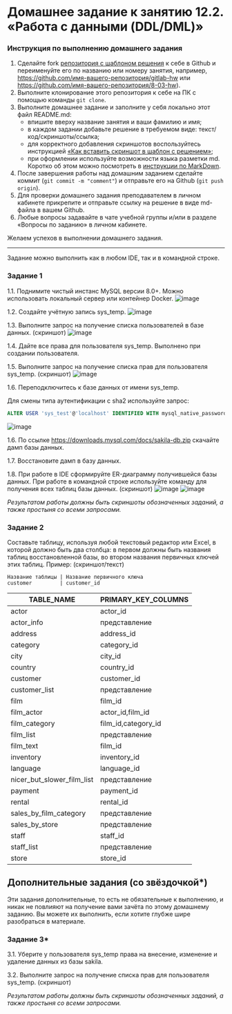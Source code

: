 # Домашнее задание к занятию 12.2. «Работа с данными (DDL/DML)»

### Инструкция по выполнению домашнего задания

1. Сделайте fork [репозитория c шаблоном решения](https://github.com/netology-code/sys-pattern-homework) к себе в Github и переименуйте его по названию или номеру занятия, например, https://github.com/имя-вашего-репозитория/gitlab-hw или https://github.com/имя-вашего-репозитория/8-03-hw).
2. Выполните клонирование этого репозитория к себе на ПК с помощью команды `git clone`.
3. Выполните домашнее задание и заполните у себя локально этот файл README.md:
   - впишите вверху название занятия и ваши фамилию и имя;
   - в каждом задании добавьте решение в требуемом виде: текст/код/скриншоты/ссылка;
   - для корректного добавления скриншотов воспользуйтесь инструкцией [«Как вставить скриншот в шаблон с решением»](https://github.com/netology-code/sys-pattern-homework/blob/main/screen-instruction.md);
   - при оформлении используйте возможности языка разметки md. Коротко об этом можно посмотреть в [инструкции по MarkDown](https://github.com/netology-code/sys-pattern-homework/blob/main/md-instruction.md).
4. После завершения работы над домашним заданием сделайте коммит (`git commit -m "comment"`) и отправьте его на Github (`git push origin`).
5. Для проверки домашнего задания преподавателем в личном кабинете прикрепите и отправьте ссылку на решение в виде md-файла в вашем Github.
6. Любые вопросы задавайте в чате учебной группы и/или в разделе «Вопросы по заданию» в личном кабинете.

Желаем успехов в выполнении домашнего задания.

---

Задание можно выполнить как в любом IDE, так и в командной строке.

### Задание 1
1.1. Поднимите чистый инстанс MySQL версии 8.0+. Можно использовать локальный сервер или контейнер Docker.
![image](https://github.com/Randomize47/sdb-homeworks/assets/120917553/8e210132-70c5-4dcd-aaff-20cec622400e)

1.2. Создайте учётную запись sys_temp. 
![image](https://github.com/Randomize47/sdb-homeworks/assets/120917553/81a33c9e-5fa9-45df-b2f5-60b0cffc540a)

1.3. Выполните запрос на получение списка пользователей в базе данных. (скриншот)
![image](https://github.com/Randomize47/sdb-homeworks/assets/120917553/5a235e38-7f40-44f4-82cc-a2df92851fdc)

1.4. Дайте все права для пользователя sys_temp. 
Выполнено при создании пользователя.

1.5. Выполните запрос на получение списка прав для пользователя sys_temp. (скриншот)
![image](https://github.com/Randomize47/sdb-homeworks/assets/120917553/c5c1a8e1-c3f5-4b53-a5b8-bd368ba76ea7)

1.6. Переподключитесь к базе данных от имени sys_temp.

Для смены типа аутентификации с sha2 используйте запрос: 
```sql
ALTER USER 'sys_test'@'localhost' IDENTIFIED WITH mysql_native_password BY 'password';
```
![image](https://github.com/Randomize47/sdb-homeworks/assets/120917553/05239ce2-f04a-4998-8ed5-f45ff9a59ef5)


1.6. По ссылке https://downloads.mysql.com/docs/sakila-db.zip скачайте дамп базы данных.

1.7. Восстановите дамп в базу данных.

1.8. При работе в IDE сформируйте ER-диаграмму получившейся базы данных. При работе в командной строке используйте команду для получения всех таблиц базы данных. (скриншот)
![image](https://github.com/Randomize47/sdb-homeworks/assets/120917553/1201376b-a418-4eb2-b680-ecefb9097f48)
![image](https://github.com/Randomize47/sdb-homeworks/assets/120917553/710c5666-5587-4854-a1a4-873ab4349a12)

*Результатом работы должны быть скриншоты обозначенных заданий, а также простыня со всеми запросами.*


### Задание 2
Составьте таблицу, используя любой текстовый редактор или Excel, в которой должно быть два столбца: в первом должны быть названия таблиц восстановленной базы, во втором названия первичных ключей этих таблиц. Пример: (скриншот/текст)
```
Название таблицы | Название первичного ключа
customer         | customer_id
```

|TABLE_NAME|PRIMARY_KEY_COLUMNS|
|----------|-------------------|
|actor|actor_id|
|actor_info|представление|
|address|address_id|
|category|category_id|
|city|city_id|
|country|country_id|
|customer|customer_id|
|customer_list|представление|
|film|film_id|
|film_actor|actor_id,film_id|
|film_category|film_id,category_id|
|film_list|представление|
|film_text|film_id|
|inventory|inventory_id|
|language|language_id|
|nicer_but_slower_film_list|представление|
|payment|payment_id|
|rental|rental_id|
|sales_by_film_category|представление|
|sales_by_store|представление|
|staff|staff_id|
|staff_list|представление|
|store|store_id|

## Дополнительные задания (со звёздочкой*)
Эти задания дополнительные, то есть не обязательные к выполнению, и никак не повлияют на получение вами зачёта по этому домашнему заданию. Вы можете их выполнить, если хотите глубже шире разобраться в материале.

### Задание 3*
3.1. Уберите у пользователя sys_temp права на внесение, изменение и удаление данных из базы sakila.

3.2. Выполните запрос на получение списка прав для пользователя sys_temp. (скриншот)

*Результатом работы должны быть скриншоты обозначенных заданий, а также простыня со всеми запросами.*
